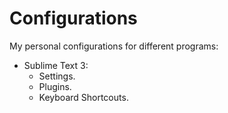 # Configurations
My personal configurations for different programs:
- Sublime Text 3:
	- Settings.
	- Plugins.
	- Keyboard Shortcouts.